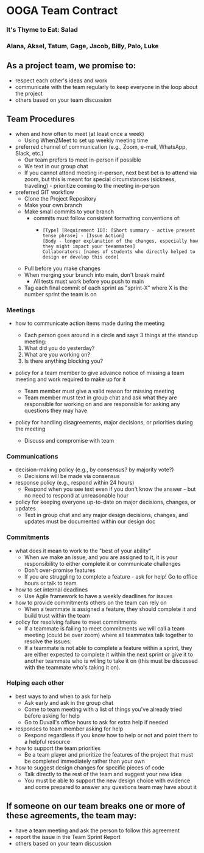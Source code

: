 # OOGA Team Contract

### It's Thyme to Eat: Salad

### Alana, Aksel, Tatum, Gage, Jacob, Billy, Palo, Luke

## As a project team, we promise to:

* respect each other's ideas and work
* communicate with the team regularly to keep everyone in the loop about the project
* others based on your team discussion

## Team Procedures

* when and how often to meet (at least once a week)
    * Using When2Meet to set up weekly meeting time
* preferred channel of communication (e.g., Zoom, e-mail, WhatsApp, Slack, etc.)
    * Our team prefers to meet in-person if possible
    * We text in our group chat
    * If you cannot attend meeting in-person, next best bet is to attend via zoom, but this is meant
      for special circumstances (sickness, traveling) - prioritize coming to the meeting in-person
* preferred GIT workflow
    * Clone the Project Repository
    * Make your own branch
    * Make small commits to your branch
      * commits must follow consistent formatting conventions of:
        * ```
          [Type] [Requirement ID]: [Short summary - active present tense phrase] - [Issue Action]
          [Body - longer explanation of the changes, especially how they might impact your teeammates]
          Collaborators: [names of students who directly helped to design or develop this code]
          ```
    * Pull before you make changes
    * When merging your branch into main, don't break main!
        * All tests must work before you push to main
    * Tag each final commit of each sprint as "sprint-X" where X is the number sprint the team is on

### Meetings

* how to communicate action items made during the meeting
    * Each person goes around in a circle and says 3 things at the standup meeting:

    1. What did you do yesterday?
    2. What are you working on?
    3. Is there anything blocking you?

* policy for a team member to give advance notice of missing a team meeting and work required to
  make up for it
    * Team member must give a valid reason for missing meeting
    * Team member must text in group chat and ask what they are responsible for working on and are
      responsible for asking any questions they may have
* policy for handling disagreements, major decisions, or priorities during the meeting
    * Discuss and compromise with team

### Communications

* decision-making policy (e.g., by consensus? by majority vote?)
    * Decisions will be made via consensus
* response policy (e.g., respond within 24 hours)
    * Respond when you see text even if you don't know the answer - but no need to respond at
      unreasonable hour
* policy for keeping everyone up-to-date on major decisions, changes, or updates
    * Text in group chat and any major design decisions, changes, and updates must be documented
      within our design doc

### Commitments

* what does it mean to work to the "best of your ability"
    * When we make an issue, and you are assigned to it, it is your responsibility to either complete
      it or communicate challenges
    * Don't over-promise features
    * If you are struggling to complete a feature - ask for help! Go to office hours or talk to team
* how to set internal deadlines
    * Use Agile framework to have a weekly deadlines for issues
* how to provide commitments others on the team can rely on
  * When a teammate is assigned a feature, they should complete it and build trust within the team
* policy for resolving failure to meet commitments
    * If a teammate is failing to meet commitments we will call a team meeting (could be over zoom)
  where all teammates talk together to resolve the issues.
    * If a teammate is not able to complete a feature within a sprint, they are either expected to
  complete it within the next sprint or give it to another teammate who is willing to take it on
  (this must be discussed with the teammate who's taking it on).

### Helping each other

* best ways to and when to ask for help
    * Ask early and ask in the group chat
    * Come to team meeting with a list of things you've already tried before asking for help
    * Go to Duvall's office hours to ask for extra help if needed
* responses to team member asking for help
    * Respond regardless if you know how to help or not and point them to a helpful resource
* how to support the team priorities
    * Be a team player and prioritize the features of the project that must be completed immediately
      rather than your own
* how to suggest design changes for specific pieces of code
    * Talk directly to the rest of the team and suggest your new idea
    * You must be able to support the new design choice with evidence and come prepared to answer
  any questions team may have about it

## If someone on our team breaks one or more of these agreements, the team may:

* have a team meeting and ask the person to follow this agreement
* report the issue in the Team Sprint Report
* others based on your team discussion